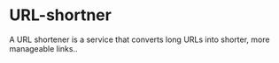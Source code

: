 # URL-shortner
 A URL shortener is a service that converts long URLs into shorter, more manageable links..
